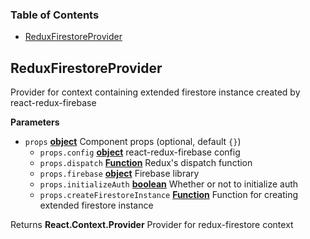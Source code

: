 <!-- Generated by documentation.js. Update this documentation by updating the source code. -->

### Table of Contents

-   [ReduxFirestoreProvider](#reduxfirestoreprovider)

## ReduxFirestoreProvider

Provider for context containing extended firestore instance created
by react-redux-firebase

**Parameters**

-   `props` **[object](https://developer.mozilla.org/docs/Web/JavaScript/Reference/Global_Objects/Object)** Component props (optional, default `{}`)
    -   `props.config` **[object](https://developer.mozilla.org/docs/Web/JavaScript/Reference/Global_Objects/Object)** react-redux-firebase config
    -   `props.dispatch` **[Function](https://developer.mozilla.org/docs/Web/JavaScript/Reference/Statements/function)** Redux's dispatch function
    -   `props.firebase` **[object](https://developer.mozilla.org/docs/Web/JavaScript/Reference/Global_Objects/Object)** Firebase library
    -   `props.initializeAuth` **[boolean](https://developer.mozilla.org/docs/Web/JavaScript/Reference/Global_Objects/Boolean)** Whether or not to initialize auth
    -   `props.createFirestoreInstance` **[Function](https://developer.mozilla.org/docs/Web/JavaScript/Reference/Statements/function)** Function for creating
        extended firestore instance

Returns **React.Context.Provider** Provider for redux-firestore context

